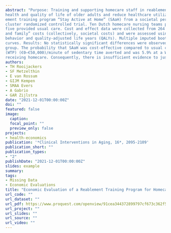 ```yaml
---
abstract: "Purpose: Training and supporting homecare staff in reablement aims to change staff behavior from “doing for” to “doing with” older adults and is assumed to benefit the
health and quality of life of older adults and reduce healthcare utilization and costs. This study evaluated the cost-effectiveness and cost-utility of the staff reabl
ement training program “Stay Active at Home” (SAaH) from a societal perspective. Participants and Methods: An economic evaluation was embedded in a 12-month
cluster randomized controlled trial. Ten Dutch homecare nursing teams participated (n = 313 staff members), of which five teams were trained in reablement and the other
five provided usual care. Cost and effect data were collected from 264 older adults at baseline, 6 and 12 months. Costs included “intervention,” “healthcare,” and “patient
and family” costs (collectively, societal costs) and were assessed using questionnaires and client records or estimated by bottom-up micro-costing. Effects included sedentary
behavior and quality-adjusted life years (QALYs). Multiple imputed bootstrapped data were used to generate cost-effectiveness planes and acceptability
curves. Results: No statistically significant differences were observed between the intervention and control group in terms of sedentary time, QALYs, and societal costs, except lower costs for domestic help in the intervention
group. The probability that SAaH was cost-effective compared to usual care ranged from 7.1% to 19.9%, depending on the willingness-to-pay
(WTP) (€0‒€50,000)/minute of sedentary time averted and was 5.9% at a WTP of €20,000/QALY gained. Conclusion: SAaH did not improve outcomes or reduce costs and was not costeffective from a societal perspective compared to usual care in Dutch older adults
receiving homecare. Consequently, there is insufficient evidence to justify widespread implementation of the training program in its current form."
authors:
- TH Rooijackers 
- SF Metzelthin
- E van Rossum
- GIJM Kempen
- SMAA Evers
- A Gabrio
- GAR Zijlstra
date: "2021-12-01T00:00:00Z"
doi: ""
featured: false
image:
  caption: 
  focal_point: ""
  preview_only: false
projects: 
- health-economics
publication: '*Clinical Interventions in Aging, 16*, 2095-2109'
publication_short: ""
publication_types:
- "2"
publishDate: "2021-12-01T00:00:00Z"
slides: example
summary: 
tags:
- Missing Data
- Economic Evaluations
title: "Economic Evaluation of a Reablement Training Program for Homecare Staff Targeting Sedentary Behavior in Community-Dwelling Older Adults Compared to Usual Care: A Cluster Randomized Controlled Trial"
url_code: ""
url_dataset: ""
url_pdf: https://www.proquest.com/openview/91cea344372899797cf673c362f52c57/1?pq-origsite=gscholar&cbl=3933186
url_project: ""
url_slides: ""
url_source: ""
url_video: ""
---
```



